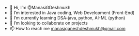 - 👋 Hi, I’m @ManasiGDeshmukh
- 👀 I’m interested in Java coding, Web Development (Front-End)
- 🌱 I’m currently learning DSA-java, python, AI-ML (python)
- 💞️ I’m looking to collaborate on projects
- 📫 How to reach me manasiganeshdeshmukh@gmail.com

<!---
ManasiGDeshmukh/ManasiGDeshmukh is a ✨ special ✨ repository because its `README.md` (this file) appears on your GitHub profile.
You can click the Preview link to take a look at your changes.
--->
